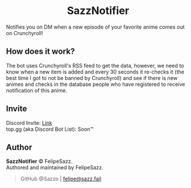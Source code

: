 <h1 align="center">
  SazzNotifier
</h1>

Notifies you on DM when a new episode of your favorite anime comes out on Crunchyroll!

## How does it work?

The bot uses Crunchyroll's RSS feed to get the data, however, we need to know when a new item is added and every 30 seconds it re-checks it (the best time I got to not be banned by Crunchyroll) and see if there is new animes and checks in the database people who have registered to receive notification of this anime.

## Invite

Discord Invite: [Link](https://discord.com/oauth2/authorize/?permissions=1&scope=bot&client_id=745674308537417728)
<br>
top.gg (aka Discord Bot List):  Soon:tm:

## Author
**SazzNotifier** © FelipeSazz.
<br>
Authored and maintained by FelipeSazz.

> GitHub @Sazzo | felipe@sazz.fail
